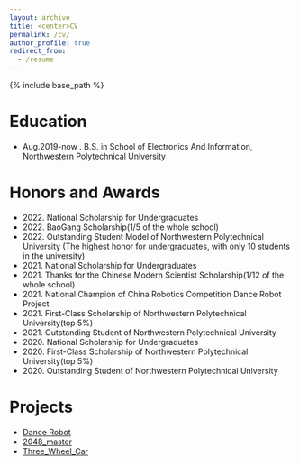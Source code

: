```yaml
---
layout: archive
title: <center>CV
permalink: /cv/
author_profile: true
redirect_from:
  - /resume
---
```


{% include base_path %}

Education
======
* Aug.2019-now . B.S. in School of Electronics And Information, Northwestern Polytechnical University

Honors and Awards
======
* 2022\. National Scholarship for Undergraduates
* 2022\. BaoGang Scholarship(1/5 of the whole school)
* 2022\. Outstanding Student Model of Northwestern Polytechnical University (The highest honor for undergraduates, with only 10 students in the university)
* 2021\. National Scholarship for Undergraduates
* 2021\. Thanks for the Chinese Modern Scientist Scholarship(1/12 of the whole school)
* 2021\. National Champion of China Robotics Competition Dance Robot Project
* 2021\. First-Class Scholarship of Northwestern Polytechnical University(top 5%)
* 2021\. Outstanding Student of Northwestern Polytechnical University
* 2020\. National Scholarship for Undergraduates
* 2020\. First-Class Scholarship of Northwestern Polytechnical University(top 5%)
* 2020\. Outstanding Student of Northwestern Polytechnical University

Projects
======
* [Dance Robot](https://github.com/Jiazhen-Lei/Dance-Robot)
* [2048_master](https://github.com/Jiazhen-Lei/2048_master)
* [Three_Wheel_Car](https://github.com/Jiazhen-Lei/Three_Wheel_Car)

